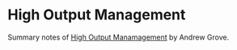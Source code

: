 # High Output Management
Summary notes of [High Output Manamagement](https://www.goodreads.com/book/show/324750.High_Output_Management) by Andrew Grove.